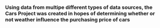 ### Using data from multipe different types of data sources, the Cars Project was created in hopes of determining whether or not weather influence the purchasing price of cars
